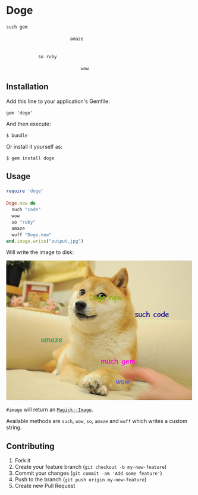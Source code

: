 # Doge

```
such gem

						amaze


			so ruby

							wow
```

## Installation

Add this line to your application's Gemfile:

    gem 'doge'

And then execute:

    $ bundle

Or install it yourself as:

    $ gem install doge

## Usage

```ruby
require 'doge'

Doge.new do
  such "code"
  wow
  so "ruby"
  amaze
  wuff "Doge.new"
end.image.write("output.jpg")
```

Will write the image to disk:

![output](res/test.jpg)

`#image` will return an [`Magick::Image`](http://www.simplesystems.org/RMagick/doc/imageattrs.html).

Available methods are `such`, `wow`, `so`, `amaze` and `wuff` which writes a custom string.

## Contributing

1. Fork it
2. Create your feature branch (`git checkout -b my-new-feature`)
3. Commit your changes (`git commit -am 'Add some feature'`)
4. Push to the branch (`git push origin my-new-feature`)
5. Create new Pull Request
